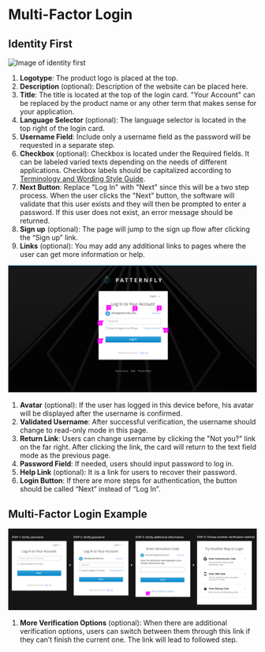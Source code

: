 # Multi-Factor Login

## Identity First
![Image of identity first](img/login-page-2.png)
1. **Logotype**: The product logo is placed at the top.
2. **Description** (optional): Description of the website can be placed here.
3. **Title**: The title is located at the top of the login card. "Your Account" can be replaced by the product name or any other term that makes sense for your application.
4. **Language Selector** (optional): The language selector is located in the top right of the login card.
5. **Username Field**: Include only a username field as the password will be requested in a separate step.
6. **Checkbox** (optional): Checkbox is located under the Required fields. It can be labeled varied texts depending on the needs of different applications. Checkbox labels should be capitalized according to [Terminology and Wording Style Guide](http://www.patternfly.org/styles/terminology-and-wording/).
7. **Next Button**: Replace "Log In" with "Next" since this will be a two step process. When the user clicks the "Next" button, the software will validate that this user exists and they will then be prompted to enter a password. If this user does not exist, an error message should be returned.
8. **Sign up** (optional): The page will jump to the sign up flow after clicking the “Sign up” link.
9. **Links** (optional): You may add any additional links to pages where the user can get more information or help.

![Image of identity first](img/login-page-3.png)
1. **Avatar** (optional): If the user has logged in this device before, his avatar will be displayed after the username is confirmed.
2. **Validated Username**: After successful verification, the username should change to read-only mode in this page.
3. **Return Link**: Users can change username by clicking the "Not you?" link on the far right. After clicking the link, the card will return to the text field mode as the previous page.
4. **Password Field**: If needed, users should input password to log in.
5. **Help Link** (optional): It is a link for users to recover their password.
6. **Login Button**: If there are more steps for authentication, the button should be called “Next” instead of “Log In”.

## Multi-Factor Login Example
![Image of other login methods](img/Example.png)
1. **More Verification Options** (optional): When there are additional verification options, users can switch between them through this link if they can’t finish the current one. The link will lead to followed step.
